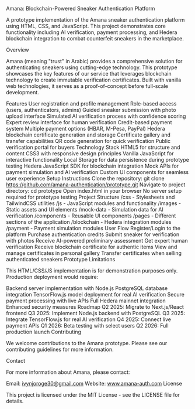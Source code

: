 Amana: Blockchain-Powered Sneaker Authentication Platform

A prototype implementation of the Amana sneaker authentication platform using HTML, CSS, and JavaScript. This project demonstrates core functionality including AI verification, payment processing, and Hedera blockchain integration to combat counterfeit sneakers in the marketplace.

Overview

Amana (meaning "trust" in Arabic) provides a comprehensive solution for authenticating sneakers using cutting-edge technology. This prototype showcases the key features of our service that leverages blockchain technology to create immutable verification certificates. Built with vanilla web technologies, it serves as a proof-of-concept before full-scale development.

Features
User registration and profile management
Role-based access (users, authenticators, admins)
Guided sneaker submission with photo upload interface
Simulated AI verification process with confidence scoring
Expert review interface for human verification
Credit-based payment system
Multiple payment options (HBAR, M-Pesa, PayPal)
Hedera blockchain certificate generation and storage
Certificate gallery and transfer capabilities
QR code generation for quick verification
Public verification portal for buyers
Technology Stack
HTML5 for structure and content
CSS3 with responsive design principles
Vanilla JavaScript for interactive functionality
Local Storage for data persistence during prototype testing
Hedera JavaScript SDK for blockchain integration
Mock APIs for payment simulation and AI verification
Custom UI components for seamless user experience
Setup Instructions
Clone the repository: git clone https://github.com/amana-authentication/prototype.git
Navigate to project directory: cd prototype
Open index.html in your browser
No server setup required for prototype testing
Project Structure
/css - Stylesheets and TailwindCSS utilities
/js - JavaScript modules and functionality
/images - Static assets and UI elements
/mock-data - Simulation data for AI verification
/components - Reusable UI components
/pages - Different sections of the application
/blockchain - Hedera integration modules
/payment - Payment simulation modules
User Flow
Register/Login to the platform
Purchase authentication credits
Submit sneaker for verification with photos
Receive AI-powered preliminary assessment
Get expert human verification
Receive blockchain certificate for authentic items
View and manage certificates in personal gallery
Transfer certificates when selling authenticated sneakers
Prototype Limitations

This HTML/CSS/JS implementation is for demonstration purposes only. Production deployment would require:

Backend server implementation with Node.js
PostgreSQL database integration
TensorFlow.js model deployment for real AI verification
Secure payment processing with live APIs
Full Hedera mainnet integration
Enhanced security measures
Roadmap
Q2 2025: Migrate to Next.js/React frontend
Q3 2025: Implement Node.js backend with PostgreSQL
Q3 2025: Integrate TensorFlow.js for real AI verification
Q4 2025: Connect live payment APIs
Q1 2026: Beta testing with select users
Q2 2026: Full production launch
Contributing

We welcome contributions to the Amana prototype. Please see our contributing guidelines for more information.

Contact

For more information about Amana, please contact:

Email: ivynjoroge30@gmail.com
Website: www.amana-auth.com
License

This project is licensed under the MIT License - see the LICENSE file for details.
